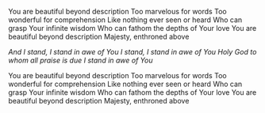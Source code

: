 You are beautiful beyond description
Too marvelous for words
Too wonderful for comprehension
Like nothing ever seen or heard
Who can grasp Your infinite wisdom
Who can fathom the depths of Your love
You are beautiful beyond description
Majesty, enthroned above

_And I stand, I stand in awe of You
I stand, I stand in awe of You
Holy God to whom all praise is due
I stand in awe of You_

You are beautiful beyond description
Too marvelous for words
Too wonderful for comprehension
Like nothing ever seen or heard
Who can grasp Your infinite wisdom
Who can fathom the depths of Your love
You are beautiful beyond description
Majesty, enthroned above


